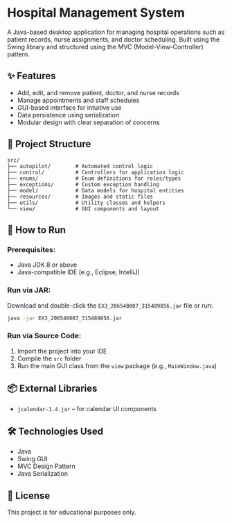# Hospital Management System

A Java-based desktop application for managing hospital operations such as patient records, nurse assignments, and doctor scheduling. Built using the Swing library and structured using the MVC (Model-View-Controller) pattern.

## ✨ Features

- Add, edit, and remove patient, doctor, and nurse records
- Manage appointments and staff schedules
- GUI-based interface for intuitive use
- Data persistence using serialization
- Modular design with clear separation of concerns

## 📁 Project Structure

```
src/
├── autopilot/        # Automated control logic
├── control/          # Controllers for application logic
├── enums/            # Enum definitions for roles/types
├── exceptions/       # Custom exception handling
├── model/            # Data models for hospital entities
├── resources/        # Images and static files
├── utils/            # Utility classes and helpers
└── view/             # GUI components and layout
```

## 🚀 How to Run

### Prerequisites:
- Java JDK 8 or above
- Java-compatible IDE (e.g., Eclipse, IntelliJ)

### Run via JAR:
Download and double-click the `EX3_206540007_315489856.jar` file or run:
```bash
java -jar EX3_206540007_315489856.jar
```

### Run via Source Code:
1. Import the project into your IDE
2. Compile the `src` folder
3. Run the main GUI class from the `view` package (e.g., `MainWindow.java`)

## 📦 External Libraries
- `jcalendar-1.4.jar` – for calendar UI components

## 🛠 Technologies Used
- Java
- Swing GUI
- MVC Design Pattern
- Java Serialization

## 📄 License
This project is for educational purposes only.

